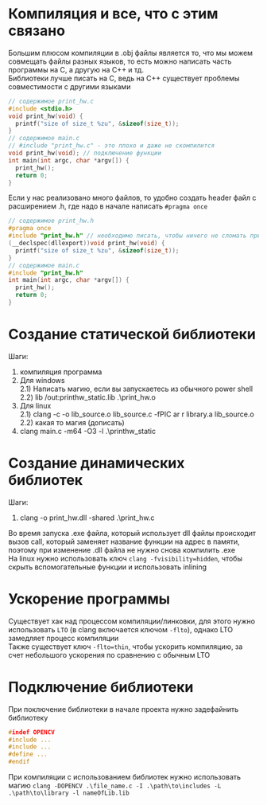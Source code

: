 # Компиляция и все, что с этим связано

Большим плюсом компиляции в .obj файлы является то, что мы можем совмещать файлы разных языков, то есть можно написать часть программы на С, а другую на C++ и тд.\
Библиотеки лучше писать на C, ведь на C++ существует проблемы совместимости с другими языками
```C
// содержимое print_hw.c
#include <stdio.h>
void print_hw(void) {
  printf("size of size_t %zu", &sizeof(size_t));
}
// содержимое main.c
// #include "print_hw.c" - это плохо и даже не скомпилится
void print_hw(void); // подключение функции
int main(int argc, char *argv[]) {
  print_hw();
  return 0;
}
```
Если у нас реализовано много файлов, то удобно создать header файл с расширением .h, где надо в начале написать `#pragma once`
```C
// содержимое print_hw.h
#pragma once
#include "print_hw.h" // необходимо писать, чтобы ничего не сломать при изменение файла, где реализована функция
(__declspec(dllexport))void print_hw(void) {
  printf("size of size_t %zu", &sizeof(size_t));
}
// содержимое main.c
#include "print_hw.h" 
int main(int argc, char *argv[]) {
  print_hw();
  return 0;
}
```

# Создание статической библиотеки

Шаги:
1) компиляция программа
2) Для windows\
2.1) Написать магию, если вы запускаетесь из обычного power shell\
2.2) lib /out:printhw_static.lib .\print_hw.o
2) Для linux\
2.1) clang -c -o lib_source.o lib_source.c -fPIC ar r library.a lib_source.o\
2.2) какая то магия (дописать)      
3) clang main.c -m64 -O3 -l .\printhw_static

# Создание динамических библиотек

Шаги:
1) clang -o print_hw.dll -shared .\print_hw.c
   
Во время запуска .exe файла, который использует dll файлы происходит вызов call, который заменяет название функции на адрес в памяти, поэтому при изменение .dll файла не нужно снова компилить .exe\
На linux нужно использовать ключ `clang -fvisibility=hidden`, чтобы скрыть вспомогательные функции и использовать inlining

# Ускорение программы

Существует хак над процессом компиляции/линковки, для этого нужно использовать `LTO` (в clang включается ключом `-flto`), однако LTO замедляет процесс компиляции\
Также существует ключ `-flto=thin`, чтобы ускорить компиляцию, за счет небольшого ускорения по сравнению с обычным LTO

# Подключение библиотеки

При поключение библиотеки в начале проекта нужно задефайнить библиотеку
``` C
#indef OPENCV
#include ...
#include ...
#define ...
#endif
```
При компиляции с использованием библиотек нужно использовать магию `clang -DOPENCV .\file_name.c -I .\path\to\includes -L .\path\to\library -l nameOfLib.lib`
